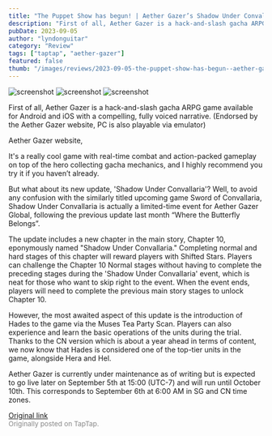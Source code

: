 ```yaml
---
title: "The Puppet Show has begun! | Aether Gazer’s Shadow Under Convallaria update"
description: "First of all, Aether Gazer is a hack-and-slash gacha ARPG game available for Android and iOS with a compelling, fully voiced narrative. (Endorsed by the Aether Gazer website, PC is also playable via emulator)"
pubDate: 2023-09-05
author: "lyndonguitar"
category: "Review"
tags: ["taptap", "aether-gazer"]
featured: false
thumb: "/images/reviews/2023-09-05-the-puppet-show-has-begun--aether-gazers-shadow-under-convallaria-update-0.avif"
---
```


<div class="gallery">
  <img src="/images/reviews/2023-09-05-the-puppet-show-has-begun--aether-gazers-shadow-under-convallaria-update-0.avif" alt="screenshot" />
  <img src="/images/reviews/2023-09-05-the-puppet-show-has-begun--aether-gazers-shadow-under-convallaria-update-1.avif" alt="screenshot" />
  <img src="/images/reviews/2023-09-05-the-puppet-show-has-begun--aether-gazers-shadow-under-convallaria-update-2.avif" alt="screenshot" />
</div>

First of all, Aether Gazer is a hack-and-slash gacha ARPG game available for Android and iOS with a compelling, fully voiced narrative. (Endorsed by the Aether Gazer website, PC is also playable via emulator)

Aether Gazer website,

It's a really cool game with real-time combat and action-packed gameplay on top of the hero collecting gacha mechanics, and I highly recommend you try it if you haven’t already.

But what about its new update, 'Shadow Under Convallaria'? Well, to avoid any confusion with the similarly titled upcoming game Sword of Convallaria, Shadow Under Convallaria is actually a limited-time event for Aether Gazer Global, following the previous update last month “Where the Butterfly Belongs”.

The update includes a new chapter in the main story, Chapter 10, eponymously named "Shadow Under Convallaria." Completing normal and hard stages of this chapter will reward players with Shifted Stars. Players can challenge the Chapter 10 Normal stages without having to complete the preceding stages during the 'Shadow Under Convallaria' event, which is neat for those who want to skip right to the event. When the event ends, players will need to complete the previous main story stages to unlock Chapter 10.

However, the most awaited aspect of this update is the introduction of Hades to the game via the Muses Tea Party Scan. Players can also experience and learn the basic operations of the units during the trial. Thanks to the CN version which is about a year ahead in terms of content, we now know that Hades is considered one of the top-tier units in the game, alongside Hera and Hel.

Aether Gazer is currently under maintenance as of writing but is expected to go live later on September 5th at 15:00 (UTC-7) and will run until October 10th. This corresponds to September 6th at 6:00 AM in SG and CN time zones.

[Original link](https://www.taptap.io/post/6245174)<br><span style="font-size: 0.95em; color: #888;">Originally posted on TapTap.</span>
